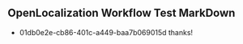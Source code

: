 ## OpenLocalization Workflow Test MarkDown
* 01db0e2e-cb86-401c-a449-baa7b069015d thanks!

<!--HONumber=Jul16_HO4-->


